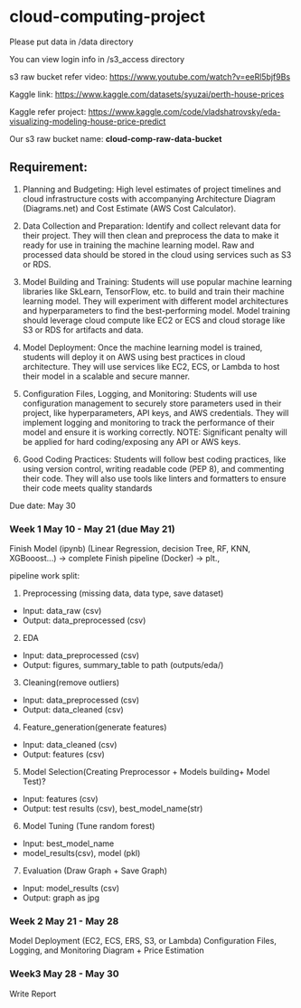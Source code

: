 # cloud-computing-project

Please put data in /data directory

You can view login info in /s3_access directory

s3 raw bucket refer video: https://www.youtube.com/watch?v=eeRl5bjf9Bs

Kaggle link: https://www.kaggle.com/datasets/syuzai/perth-house-prices

Kaggle refer project: https://www.kaggle.com/code/vladshatrovsky/eda-visualizing-modeling-house-price-predict

Our s3 raw bucket name: **cloud-comp-raw-data-bucket**

## Requirement:
1. Planning and Budgeting: High level estimates of project timelines and cloud infrastructure costs with
accompanying Architecture Diagram (Diagrams.net) and Cost Estimate (AWS Cost Calculator).

2. Data Collection and Preparation: Identify and collect relevant data for their project. They will then
clean and preprocess the data to make it ready for use in training the machine learning model. Raw
and processed data should be stored in the cloud using services such as S3 or RDS.

3. Model Building and Training: Students will use popular machine learning libraries like SkLearn,
TensorFlow, etc. to build and train their machine learning model. They will experiment with different
model architectures and hyperparameters to find the best-performing model. Model training should
leverage cloud compute like EC2 or ECS and cloud storage like S3 or RDS for artifacts and data.

4. Model Deployment: Once the machine learning model is trained, students will deploy it on AWS using
best practices in cloud architecture. They will use services like EC2, ECS, or Lambda to host their model
in a scalable and secure manner.

5. Configuration Files, Logging, and Monitoring: Students will use configuration management to securely
store parameters used in their project, like hyperparameters, API keys, and AWS credentials. They will
implement logging and monitoring to track the performance of their model and ensure it is working
correctly. NOTE: Significant penalty will be applied for hard coding/exposing any API or AWS keys.

6. Good Coding Practices: Students will follow best coding practices, like using version control, writing
readable code (PEP 8), and commenting their code. They will also use tools like linters and formatters
to ensure their code meets quality standards

Due date: May 30

### Week 1 May 10 - May 21 (due May 21)
Finish Model (ipynb) (Linear Regression, decision Tree, RF, KNN, XGBooost...) -> complete
Finish pipeline (Docker) -> plt., 

pipeline work split:

1. Preprocessing (missing data, data type, save dataset)  
- Input: data_raw (csv) 
- Output: data_preprocessed (csv) 

2. EDA
- Input: data_preprocessed (csv) 
- Output: figures, summary_table to path (outputs/eda/)

3. Cleaning(remove outliers) 
- Input: data_preprocessed (csv) 
- Output: data_cleaned (csv) 

4. Feature_generation(generate features)
- Input: data_cleaned (csv) 
- Output: features (csv)

5. Model Selection(Creating Preprocessor + Models building+ Model Test)?
- Input: features (csv)
- Output: test results (csv), best_model_name(str)

6. Model Tuning (Tune random forest)
- Input: best_model_name
- model_results(csv), model (pkl)

7. Evaluation (Draw Graph + Save Graph)
- Input: model_results (csv)
- Output: graph as jpg

### Week 2 May 21 - May 28
Model Deployment (EC2, ECS, ERS, S3, or Lambda)
Configuration Files, Logging, and Monitoring
Diagram + Price Estimation

### Week3 May 28 - May 30
Write Report
